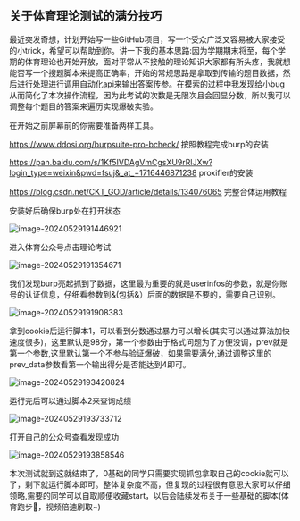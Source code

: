 ## 关于体育理论测试的满分技巧

最近突发奇想，计划开始写一些GitHub项目，写一个受众广泛又容易被大家接受的小trick，希望可以帮助到你。讲一下我的基本思路:因为学期期末将至，每个学期的体育理论也开始开放，面对平常从不接触的理论知识大家都有所头疼，我就想能否写一个搜题脚本来提高正确率，开始的常规思路是拿取到传输的题目数据，然后进行处理进行调用自动化api来输出答案传参。在摸索的过程中我发现给小bug从而简化了本次操作流程，因为此考试的次数是无限次且会回显分数，所以我可以调整每个题目的答案来遍历实现爆破实验。

在开始之前屏幕前的你需要准备两样工具。

https://www.ddosi.org/burpsuite-pro-bcheck/ 按照教程完成burp的安装

https://pan.baidu.com/s/1Kf5IVDAgVmCgsXU9rRlJXw?login_type=weixin&pwd=fsuj&_at_=1716446871238  proxifier的安装

https://blog.csdn.net/CKT_GOD/article/details/134076065 完整合体运用教程

安装好后确保burp处在打开状态

![image-20240529191446921](C:\Users\admin\AppData\Roaming\Typora\typora-user-images\image-20240529191446921.png)

进入体育公众号点击理论考试

![image-20240529191354671](C:\Users\admin\AppData\Roaming\Typora\typora-user-images\image-20240529191354671.png)

我们发现burp亮起抓到了数据，这里最为重要的就是userinfos的参数，就是你账号的认证信息，仔细看参数到&(包括&）后面的数据是不要的，需要自己识别。

![image-20240529191908383](C:\Users\admin\AppData\Roaming\Typora\typora-user-images\image-20240529191908383.png)

拿到cookie后运行脚本1，可以看到分数通过暴力可以增长(其实可以通过算法加快速度很多)，这里默认是98分，第一个参数由于格式问题为了方便没调，prev就是第一个参数,这里默认第一个不参与验证爆破，如果需要满分,通过调整这里的prev_data参数看第一个输出得分是否能达到4即可。

![image-20240529193420824](C:\Users\admin\AppData\Roaming\Typora\typora-user-images\image-20240529193420824.png)

运行完后可以通过脚本2来查询成绩

![image-20240529193733712](C:\Users\admin\AppData\Roaming\Typora\typora-user-images\image-20240529193733712.png)

打开自己的公众号查看发现成功

![image-20240529193858546](C:\Users\admin\AppData\Roaming\Typora\typora-user-images\image-20240529193858546.png)

本次测试就到这就结束了，0基础的同学只需要实现抓包拿取自己的cookie就可以了，剩下就运行脚本即可。整体复杂度不高，但复现的过程很有意思大家可以仔细领略,需要的同学可以自取顺便收藏start，以后会陆续发布关于一些基础的脚本(体育跑步🏃‍，视频倍速刷取~)
